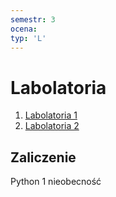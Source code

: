 ```yaml
---
semestr: 3
ocena: 
typ: 'L'
---
```


# Labolatoria
1. [Labolatoria 1](/Notatki/Semestr%203/Podstawy%20przetwarzania%20sygnałów/Labolatoria/Labolatoria%201/Labolatoria%201.md)
2. [Labolatoria 2](/Notatki/Semestr%203/Podstawy%20przetwarzania%20sygnałów/Labolatoria/Labolatoria%202/Labolatoria%202.md)

## Zaliczenie
Python
1 nieobecność
